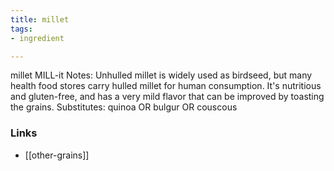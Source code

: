 ```yaml
---
title: millet
tags:
- ingredient

---
```

millet MILL-it Notes: Unhulled millet is widely used as birdseed, but many health food stores carry hulled millet for human consumption. It's nutritious and gluten-free, and has a very mild flavor that can be improved by toasting the grains. Substitutes: quinoa OR bulgur OR couscous

### Links

* [[other-grains]]
